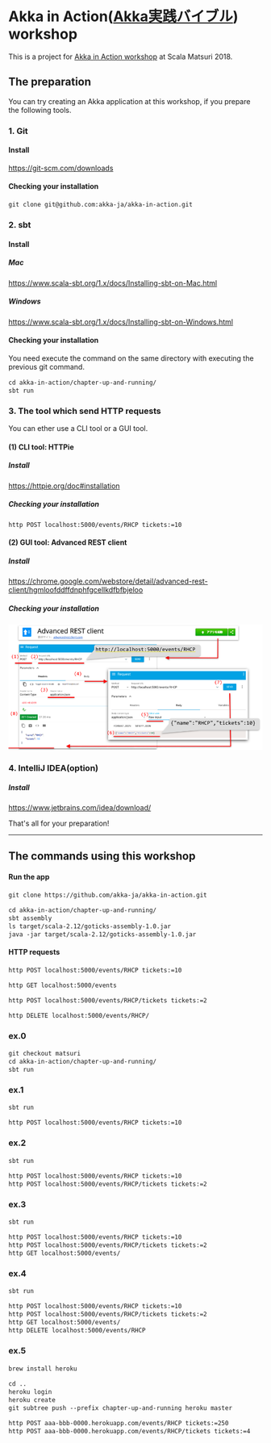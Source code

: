 Akka in Action([Akka実践バイブル](https://www.shoeisha.co.jp/book/detail/9784798153278)) workshop
=================

This is a project for [Akka in Action workshop](http://2018.scalamatsuri.org/en/candidates/YugoMaede_1/) at Scala Matsuri 2018.

## The preparation

You can try creating an Akka application at this workshop, if you prepare the following tools.

### 1. Git

#### Install
https://git-scm.com/downloads

#### Checking your installation

```
git clone git@github.com:akka-ja/akka-in-action.git
```

### 2. sbt
#### Install
##### Mac
https://www.scala-sbt.org/1.x/docs/Installing-sbt-on-Mac.html

##### Windows
https://www.scala-sbt.org/1.x/docs/Installing-sbt-on-Windows.html

#### Checking your installation
You need execute the command on the same directory with executing the previous git command.

```
cd akka-in-action/chapter-up-and-running/
sbt run
```

### 3. The tool which send HTTP requests

You can ether use a CLI tool or a GUI tool.

#### (1) CLI tool: HTTPie

##### Install
https://httpie.org/doc#installation

##### Checking your installation

```
http POST localhost:5000/events/RHCP tickets:=10
```

#### (2) GUI tool: Advanced REST client
##### Install
https://chrome.google.com/webstore/detail/advanced-rest-client/hgmloofddffdnphfgcellkdfbfbjeloo

##### Checking your installation

![](images/AdvancedRESTclient.png)

### 4. IntelliJ IDEA(option)
##### Install
https://www.jetbrains.com/idea/download/


That's all for your preparation!


----

## The commands using this workshop

#### Run the app
```
git clone https://github.com/akka-ja/akka-in-action.git
```

```
cd akka-in-action/chapter-up-and-running/
sbt assembly
ls target/scala-2.12/goticks-assembly-1.0.jar
java -jar target/scala-2.12/goticks-assembly-1.0.jar
```

#### HTTP requests
```
http POST localhost:5000/events/RHCP tickets:=10
```

```
http GET localhost:5000/events
```

```
http POST localhost:5000/events/RHCP/tickets tickets:=2
```

```
http DELETE localhost:5000/events/RHCP/
```

### ex.0
```
git checkout matsuri
cd akka-in-action/chapter-up-and-running/
sbt run
```

### ex.1
```
sbt run
```

```
http POST localhost:5000/events/RHCP tickets:=10
```

### ex.2
```
sbt run
```

```
http POST localhost:5000/events/RHCP tickets:=10
http POST localhost:5000/events/RHCP/tickets tickets:=2
```

### ex.3
```
sbt run
```

```
http POST localhost:5000/events/RHCP tickets:=10
http POST localhost:5000/events/RHCP/tickets tickets:=2
http GET localhost:5000/events/
```

### ex.4
```
sbt run
```

```
http POST localhost:5000/events/RHCP tickets:=10
http POST localhost:5000/events/RHCP/tickets tickets:=2
http GET localhost:5000/events/
http DELETE localhost:5000/events/RHCP
```

### ex.5
```
brew install heroku
```

```
cd ..
heroku login
heroku create
git subtree push --prefix chapter-up-and-running heroku master
```
```
http POST aaa-bbb-0000.herokuapp.com/events/RHCP tickets:=250
http POST aaa-bbb-0000.herokuapp.com/events/RHCP/tickets tickets:=4
```

